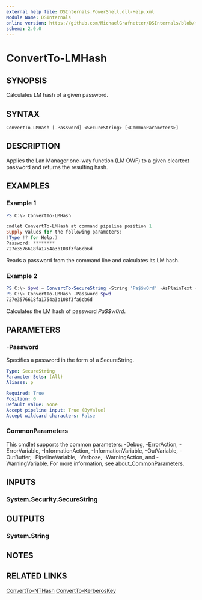 ```yaml
---
external help file: DSInternals.PowerShell.dll-Help.xml
Module Name: DSInternals
online version: https://github.com/MichaelGrafnetter/DSInternals/blob/master/Documentation/PowerShell/ConvertTo-LMHash.md
schema: 2.0.0
---
```


# ConvertTo-LMHash

## SYNOPSIS
Calculates LM hash of a given password.

## SYNTAX

```
ConvertTo-LMHash [-Password] <SecureString> [<CommonParameters>]
```

## DESCRIPTION
Applies the Lan Manager one-way function (LM OWF) to a given cleartext password and returns the resulting hash.

## EXAMPLES

### Example 1
```powershell
PS C:\> ConvertTo-LMHash

cmdlet ConvertTo-LMHash at command pipeline position 1
Supply values for the following parameters:
(Type !? for Help.)
Password: ********
727e3576618fa1754a3b108f3fa6cb6d
```

Reads a password from the command line and calculates its LM hash.

### Example 2
```powershell
PS C:\> $pwd = ConvertTo-SecureString -String 'Pa$$w0rd' -AsPlainText -Force
PS C:\> ConvertTo-LMHash -Password $pwd
727e3576618fa1754a3b108f3fa6cb6d
```

Calculates the LM hash of password *Pa$$w0rd*.

## PARAMETERS

### -Password
Specifies a password in the form of a SecureString.

```yaml
Type: SecureString
Parameter Sets: (All)
Aliases: p

Required: True
Position: 0
Default value: None
Accept pipeline input: True (ByValue)
Accept wildcard characters: False
```

### CommonParameters
This cmdlet supports the common parameters: -Debug, -ErrorAction, -ErrorVariable, -InformationAction, -InformationVariable, -OutVariable, -OutBuffer, -PipelineVariable, -Verbose, -WarningAction, and -WarningVariable. For more information, see [about_CommonParameters](http://go.microsoft.com/fwlink/?LinkID=113216).

## INPUTS

### System.Security.SecureString

## OUTPUTS

### System.String

## NOTES

## RELATED LINKS

[ConvertTo-NTHash](ConvertTo-NTHash.md)
[ConvertTo-KerberosKey](ConvertTo-KerberosKey.md)